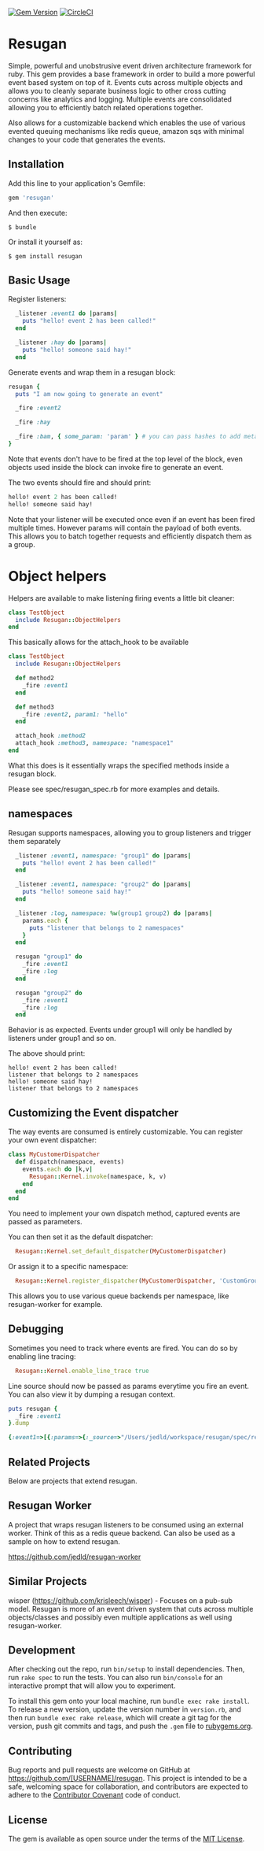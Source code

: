 [![Gem Version](https://badge.fury.io/rb/resugan.svg)](https://badge.fury.io/rb/resugan) [![CircleCI](https://circleci.com/gh/jedld/resugan.svg?style=svg)](https://circleci.com/gh/jedld/resugan)

# Resugan

Simple, powerful and unobstrusive event driven architecture framework for ruby. This gem provides
a base framework in order to build a more powerful event based system on top of it. Events cuts across multiple objects and allows you to cleanly separate business logic to other cross cutting concerns like analytics and logging. Multiple events are consolidated allowing you to efficiently batch related operations together.

Also allows for a customizable backend which enables the use of various evented queuing mechanisms
like redis queue, amazon sqs with minimal changes to your code that generates the events.

## Installation

Add this line to your application's Gemfile:

```ruby
gem 'resugan'
```

And then execute:

    $ bundle

Or install it yourself as:

    $ gem install resugan

## Basic Usage

Register listeners:

```ruby
  _listener :event1 do |params|
    puts "hello! event 2 has been called!"
  end

  _listener :hay do |params|
    puts "hello! someone said hay!"
  end
```

Generate events and wrap them in a resugan block:

```ruby
resugan {
  puts "I am now going to generate an event"

  _fire :event2

  _fire :hay

  _fire :bam, { some_param: 'param' } # you can pass hashes to add meta to the event
}
```

Note that events don't have to be fired at the top level of the block, even objects used inside the block can invoke fire to generate an event.

The two events should fire and should print:

```ruby
hello! event 2 has been called!
hello! someone said hay!
```

Note that your listener will be executed once even if an event has been fired
multiple times. However params will contain the payload of both events. This allows you to batch together requests and efficiently dispatch them as a group.

# Object helpers

Helpers are available to make listening firing events a little bit cleaner:

```ruby
class TestObject
  include Resugan::ObjectHelpers
end
```

This basically allows for the attach_hook to be available

```ruby
class TestObject
  include Resugan::ObjectHelpers

  def method2
    _fire :event1
  end

  def method3
    _fire :event2, param1: "hello"
  end

  attach_hook :method2
  attach_hook :method3, namespace: "namespace1"
end
```

What this does is it essentially wraps the specified methods inside a resugan block.

Please see spec/resugan_spec.rb for more examples and details.

## namespaces

Resugan supports namespaces, allowing you to group listeners and trigger them separately


```ruby
  _listener :event1, namespace: "group1" do |params|
    puts "hello! event 2 has been called!"
  end

  _listener :event1, namespace: "group2" do |params|
    puts "hello! someone said hay!"
  end

  _listener :log, namespace: %w(group1 group2) do |params|
    params.each {
      puts "listener that belongs to 2 namespaces"
    }
  end

  resugan "group1" do
    _fire :event1
    _fire :log
  end

  resugan "group2" do
    _fire :event1
    _fire :log
  end
```

Behavior is as expected. Events under group1 will only be handled by listeners under group1 and so on.

The above should print:

```
hello! event 2 has been called!
listener that belongs to 2 namespaces
hello! someone said hay!
listener that belongs to 2 namespaces
```

## Customizing the Event dispatcher

The way events are consumed is entirely customizable. You can register your own event dispatcher:

```ruby
class MyCustomerDispatcher
  def dispatch(namespace, events)
    events.each do |k,v|
      Resugan::Kernel.invoke(namespace, k, v)
    end
  end
end
```

You need to implement your own dispatch method, captured events are passed as
parameters.

You can then set it as the default dispatcher:

```ruby
  Resugan::Kernel.set_default_dispatcher(MyCustomerDispatcher)
```

Or assign it to a specific namespace:

```ruby
  Resugan::Kernel.register_dispatcher(MyCustomerDispatcher, 'CustomGroup')
```

This allows you to use various queue backends per namespace, like resugan-worker for example.

## Debugging

Sometimes you need to track where events are fired. You can do so by enabling line tracing:

```ruby
  Resugan::Kernel.enable_line_trace true
```

Line source should now be passed as params everytime you fire an event. You can also
view it by dumping a resugan context.

```ruby
puts resugan {
  _fire :event1
}.dump
```

```ruby
{:event1=>[{:params=>{:_source=>"/Users/jedld/workspace/resugan/spec/resugan_spec.rb:144:in `block (5 levels) in <top (required)>'"}}]}
```

## Related Projects

Below are projects that extend resugan.

Resugan Worker
--------------

A project that wraps resugan listeners to be consumed using an external worker. Think of this as a redis queue backend.
Can also be used as a sample on how to extend resugan.

https://github.com/jedld/resugan-worker

## Similar Projects

wisper (https://github.com/krisleech/wisper) - Focuses on a pub-sub model. Resugan is more of an event driven system that cuts
across multiple objects/classes and possibly even multiple applications as well using resugan-worker. 

## Development

After checking out the repo, run `bin/setup` to install dependencies. Then, run `rake spec` to run the tests. You can also run `bin/console` for an interactive prompt that will allow you to experiment.

To install this gem onto your local machine, run `bundle exec rake install`. To release a new version, update the version number in `version.rb`, and then run `bundle exec rake release`, which will create a git tag for the version, push git commits and tags, and push the `.gem` file to [rubygems.org](https://rubygems.org).

## Contributing

Bug reports and pull requests are welcome on GitHub at https://github.com/[USERNAME]/resugan. This project is intended to be a safe, welcoming space for collaboration, and contributors are expected to adhere to the [Contributor Covenant](http://contributor-covenant.org) code of conduct.


## License

The gem is available as open source under the terms of the [MIT License](http://opensource.org/licenses/MIT).

